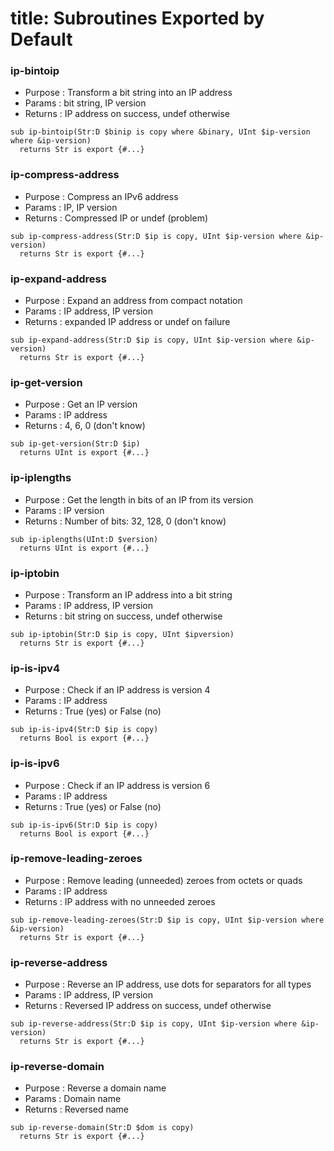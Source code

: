 # title: Subroutines Exported by Default

### ip-bintoip
- Purpose : Transform a bit string into an IP address
- Params  : bit string, IP version
- Returns : IP address on success, undef otherwise
```perl6
sub ip-bintoip(Str:D $binip is copy where &binary, UInt $ip-version where &ip-version)
  returns Str is export {#...}
```

### ip-compress-address
- Purpose : Compress an IPv6 address
- Params  : IP, IP version
- Returns : Compressed IP or undef (problem)
```perl6
sub ip-compress-address(Str:D $ip is copy, UInt $ip-version where &ip-version)
  returns Str is export {#...}
```

### ip-expand-address
- Purpose : Expand an address from compact notation
- Params  : IP address, IP version
- Returns : expanded IP address or undef on failure
```perl6
sub ip-expand-address(Str:D $ip is copy, UInt $ip-version where &ip-version)
  returns Str is export {#...}
```

### ip-get-version
- Purpose : Get an IP version
- Params  : IP address
- Returns : 4, 6, 0 (don't know)
```perl6
sub ip-get-version(Str:D $ip)
  returns UInt is export {#...}
```

### ip-iplengths
- Purpose : Get the length in bits of an IP from its version
- Params  : IP version
- Returns : Number of bits: 32, 128, 0 (don't know)
```perl6
sub ip-iplengths(UInt:D $version)
  returns UInt is export {#...}
```

### ip-iptobin
- Purpose : Transform an IP address into a bit string
- Params  : IP address, IP version
- Returns : bit string on success, undef otherwise
```perl6
sub ip-iptobin(Str:D $ip is copy, UInt $ipversion)
  returns Str is export {#...}
```

### ip-is-ipv4
- Purpose : Check if an IP address is version 4
- Params  : IP address
- Returns : True (yes) or False (no)
```perl6
sub ip-is-ipv4(Str:D $ip is copy)
  returns Bool is export {#...}
```

### ip-is-ipv6
- Purpose : Check if an IP address is version 6
- Params  : IP address
- Returns : True (yes) or False (no)
```perl6
sub ip-is-ipv6(Str:D $ip is copy)
  returns Bool is export {#...}
```

### ip-remove-leading-zeroes
- Purpose : Remove leading (unneeded) zeroes from octets or quads
- Params  : IP address
- Returns : IP address with no unneeded zeroes
```perl6
sub ip-remove-leading-zeroes(Str:D $ip is copy, UInt $ip-version where &ip-version)
  returns Str is export {#...}
```

### ip-reverse-address
- Purpose : Reverse an IP address, use dots for separators for all types
- Params  : IP address, IP version
- Returns : Reversed IP address on success, undef otherwise
```perl6
sub ip-reverse-address(Str:D $ip is copy, UInt $ip-version where &ip-version)
  returns Str is export {#...}
```

### ip-reverse-domain
- Purpose : Reverse a domain name
- Params  : Domain name
- Returns : Reversed name
```perl6
sub ip-reverse-domain(Str:D $dom is copy)
  returns Str is export {#...}
```
